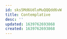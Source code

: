 ```yaml
---
id: sks5Md6UdloMuQQQdd6vW
title: Contemplative
desc: ''
updated: 1639762693868
created: 1639762693868
---
```


